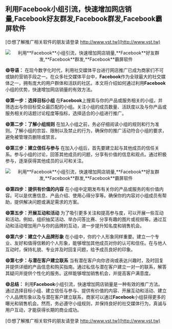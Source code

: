 ## **利用**Facebook**小组引流，快速增加网店销量,**Facebook**好友群发,**Facebook**群发,**Facebook**霸屏软件**

[😍想了解推广相关软件的朋友请登录 http://www.vst.tw](http://www.vst.tw)

 <center><img src="https://vst.tw/MP4/tuiguang/png/2.png" alt="利用**Facebook**小组引流，快速增加网店销量,**Facebook**好友群发,**Facebook**群发,**Facebook**霸屏软件"></center>

**😄导语：**
在现今数字化时代，利用社交媒体平台进行网店推广已成为商家们不可或缺的营销手段之一。在众多社交媒体平台中，**Facebook**作为全球最大的社交媒体之一，拥有庞大的用户群体和活跃的社区。本文将介绍如何通过利用**Facebook**小组的优势，快速增加网店销量的有效方法。

**😄第一步：选择目标小组**
在**Facebook**上搜索与你的产品或服务相关的小组，并筛选出与你目标受众最匹配的小组。关注小组的成员数量、活跃度以及与你产品或服务相关的话题讨论程度等指标，选择适合的小组进行推广。

**😄第二步：了解小组规则**
在加入小组之前，务必仔细阅读小组的规则和行为准则。了解小组的宗旨、限制以及禁止的行为，确保你的推广活动符合小组的要求，避免被管理员删除或禁言。

**😄第三步：建立信任与参与**
在加入小组后，首先要建立起与其他成员的信任关系。参与小组的讨论，回答其他成员的问题，分享有价值的信息和观点。通过积极参与，逐渐获得其他成员的认可和关注。

 <center><img src="https://vst.tw/MP4/tuiguang/png/3.png" alt="利用**Facebook**小组引流，快速增加网店销量,**Facebook**好友群发,**Facebook**群发,**Facebook**霸屏软件"></center>

**😄第四步：提供有价值的内容**
在小组中定期发布有关你的产品或服务的有价值内容。可以是优惠信息、产品介绍、使用心得分享等。确保你的内容对小组成员有帮助，提供解决问题或满足需求的方案。

**😄第五步：开展互动和活动**
为了吸引更多关注和提高参与度，可以开展一些互动和活动。例如，组织抽奖活动、举办问答比赛、分享有趣的图片或视频等。通过互动和活动增加用户与你的品牌的互动，进一步提升知名度和销售机会。

**😄第六步：建立个人品牌形象**
在小组中，你的个人形象同样重要。建立一个专业、友好和值得信赖的个人形象，能够增加其他成员对你的认可和信任。在与他人互动时，保持礼貌、专业并及时回复问题，给予成员良好的印象。

**😄第七步：与潜在客户建立联系**
当有潜在客户向你咨询或表达兴趣时，及时回复并提供详细的产品信息和购买指南。通过私信与潜在客户建立一对一的联系，解答其疑问并提供个性化的服务。这样能够增加销售机会，并提高客户满意度。

**😄总结：**
利用**Facebook**小组引流，快速增加网店销量是一种有效的推广方法。通过选择目标小组、建立信任与参与、提供有价值的内容、开展互动和活动、建立个人品牌形象以及与潜在客户建立联系，商家可以通过**Facebook**小组获得更多的曝光和销售机会。然而，务必遵守小组规则，并保持良好的社交媒体行为，真诚与用户互动，才能获得长期的商业成功。

[😍想了解推广相关软件的朋友请登录 http://www.vst.tw](http://www.vst.tw)



